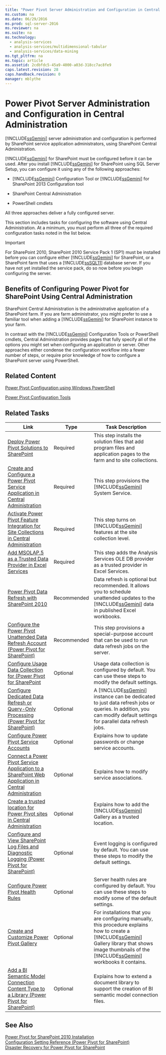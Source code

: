 ```yaml
---
title: "Power Pivot Server Administration and Configuration in Central Administration"
ms.custom: na
ms.date: 06/29/2016
ms.prod: sql-server-2016
ms.reviewer: na
ms.suite: na
ms.technology: 
  - analysis-services
  - analysis-services/multidimensional-tabular
  - analysis-services/data-mining
ms.tgt_pltfrm: na
ms.topic: article
ms.assetid: 2cdbfdc5-45a9-4000-a03d-318cc7ac8fe9
caps.latest.revision: 28
caps.handback.revision: 0
manager: mblythe
---
```

# Power Pivot Server Administration and Configuration in Central Administration
[!INCLUDE[ssGemini](../../Topics/TopicNameContainA/tokens/ssGemini_md.md)] server administration and configuration is performed by SharePoint service application administrators, using SharePoint Central Administration.  
  
 [!INCLUDE[ssGemini](../../Topics/TopicNameContainA/tokens/ssGemini_md.md)] for SharePoint must be configured before it can be used. After you install [!INCLUDE[ssGemini](../../Topics/TopicNameContainA/tokens/ssGemini_md.md)] for SharePoint using SQL Server Setup, you can configure it using any of the following approaches:  
  
-   [!INCLUDE[ssGemini](../../Topics/TopicNameContainA/tokens/ssGemini_md.md)] Configuration Tool or [!INCLUDE[ssGemini](../../Topics/TopicNameContainA/tokens/ssGemini_md.md)] for SharePoint 2013 Configuration tool  
  
-   SharePoint Central Administration  
  
-   PowerShell cmdlets  
  
 All three approaches deliver a fully configured server.  
  
 This section includes tasks for configuring the software using Central Administration. At a minimum, you must perform all three of the required configuration tasks noted in the list below.  
  
> [!IMPORTANT]  
>  For SharePoint 2010, SharePoint 2010 Service Pack 1 (SP1) must be installed before you can configure either [!INCLUDE[ssGemini](../../Topics/TopicNameContainA/tokens/ssGemini_md.md)] for SharePoint, or a SharePoint farm that uses a [!INCLUDE[ssSQL11](../../Topics/TopicNameContainA/tokens/ssSQL11_md.md)] database server. If you have not yet installed the service pack, do so now before you begin configuring the server.  
  
## Benefits of Configuring Power Pivot for SharePoint Using Central Administration  
 SharePoint Central Administration is the administrative application of a SharePoint farm. If you are farm administrator, you might prefer to use a familiar tool when adding a [!INCLUDE[ssGemini](../../Topics/TopicNameContainA/tokens/ssGemini_md.md)] for SharePoint instance to your farm.  
  
 In contrast with the [!INCLUDE[ssGemini](../../Topics/TopicNameContainA/tokens/ssGemini_md.md)] Configuration Tools or PowerShell cmdlets, Central Administration provides pages that fully specify all of the options you might set when configuring an application or server. Other approaches either condense the configuration workflow into a fewer number of steps, or require prior knowledge of how to configure a SharePoint server using PowerShell.  
  
## Related Content  
 [Power Pivot Configuration using Windows PowerShell](../../Topics/TopicNameNotContainA/Power-Pivot-Configuration-using-Windows-PowerShell.md)  
  
 [Power Pivot Configuration Tools](../../Topics/TopicNameNotContainA/Power-Pivot-Configuration-Tools.md)  
  
## Related Tasks  
  
|Link|Type|Task Description|  
|----------|----------|----------------------|  
|[Deploy Power Pivot Solutions to SharePoint](../../Topics/TopicNameNotContainA/Deploy-Power-Pivot-Solutions-to-SharePoint.md)|Required|This step installs the solution files that add program files and application pages to the farm and to site collections.|  
|[Create and Configure a Power Pivot Service Application in Central Administration](../../Topics/TopicNameContainA/Create-and-Configure-a-Power-Pivot-Service-Application-in-Central-Administration.md)|Required|This step provisions the [!INCLUDE[ssGemini](../../Topics/TopicNameContainA/tokens/ssGemini_md.md)] System Service.|  
|[Activate Power Pivot Feature Integration for Site Collections in Central Administration](../../Topics/TopicNameNotContainA/Activate-Power-Pivot-Feature-Integration-for-Site-Collections-in-Central-Administration.md)|Required|This step turns on [!INCLUDE[ssGemini](../../Topics/TopicNameContainA/tokens/ssGemini_md.md)] features at the site collection level.|  
|[Add MSOLAP.5 as a Trusted Data Provider in Excel Services](../../Topics/TopicNameContainA/Add-MSOLAP.5-as-a-Trusted-Data-Provider-in-Excel-Services.md)|Required|This step adds the Analysis Services OLE DB provider as a trusted provider in Excel Services.|  
|[Power Pivot Data Refresh with SharePoint 2010](assetId:///01b54e6f-66e5-485c-acaa-3f9aa53119c9)|Recommended|Data refresh is optional but recommended. It allows you to schedule unattended updates to the [!INCLUDE[ssGemini](../../Topics/TopicNameContainA/tokens/ssGemini_md.md)] data in published Excel workbooks.|  
|[Configure the Power Pivot Unattended Data Refresh Account (Power Pivot for SharePoint)](assetId:///81401eac-c619-4fad-ad3e-599e7a6f8493)|Recommended|This step provisions a special-purpose account that can be used to run data refresh jobs on the server.|  
|[Configure Usage Data Collection for (Power Pivot for SharePoint](../Topic/Configure%20Usage%20Data%20Collection%20for%20\(Power%20Pivot%20for%20SharePoint.md)|Optional|Usage data collection is configured by default. You can use these steps to modify the default settings.|  
|[Configure Dedicated Data Refresh or Query-Only Processing (Power Pivot for SharePoint)](assetId:///5e027605-1086-4941-bb01-f315df8f829b)|Optional|A [!INCLUDE[ssGemini](../Token/ssGemini_md.md)] instance can be dedicated to just data refresh jobs or queries. In addition, you can modify default settings for parallel data refresh jobs.|  
|[Configure Power Pivot Service Accounts](../Topic/Configure%20Power%20Pivot%20Service%20Accounts.md)|Optional|Explains how to update passwords or change service accounts.|  
|[Connect a Power Pivot Service Application to a SharePoint Web Application in Central Administration](../Topic/Connect%20a%20Power%20Pivot%20Service%20Application%20to%20a%20SharePoint%20Web%20Application%20in%20Central%20Administration.md)|Optional|Explains how to modify service associations.|  
|[Create a trusted location for Power Pivot sites in Central Administration](../Topic/Create%20a%20trusted%20location%20for%20Power%20Pivot%20sites%20in%20Central%20Administration.md)|Optional|Explains how to add the [!INCLUDE[ssGemini](../Token/ssGemini_md.md)] Gallery as a trusted location.|  
|[Configure and View SharePoint Log Files  and Diagnostic Logging (Power Pivot for SharePoint)](../Topic/Configure%20and%20View%20SharePoint%20Log%20Files%20%20and%20Diagnostic%20Logging%20\(Power%20Pivot%20for%20SharePoint\).md)|Optional|Event logging is configured by default. You can use these steps to modify the default settings.|  
|[Configure Power Pivot Health Rules](../Topic/Configure%20Power%20Pivot%20Health%20Rules.md)|Optional|Server health rules are configured by default. You can use these steps to modify some of the default settings.|  
|[Create and Customize Power Pivot Gallery](../Topic/Create%20and%20Customize%20Power%20Pivot%20Gallery.md)|Optional|For installations that you are configuring manually, this procedure explains how to create a [!INCLUDE[ssGemini](../Token/ssGemini_md.md)] Gallery library that shows image thumbnails of the [!INCLUDE[ssGemini](../Token/ssGemini_md.md)] workbooks it contains.|  
|[Add a BI Semantic Model Connection Content Type to a Library (Power Pivot for SharePoint)](../Topic/Add%20a%20BI%20Semantic%20Model%20Connection%20Content%20Type%20to%20a%20Library%20\(Power%20Pivot%20for%20SharePoint\).md)|Optional|Explains how to extend a document library to support the creation of BI semantic model connection files.|  
  
## See Also  
 [Power Pivot for SharePoint 2010 Installation](assetId:///8d47dde7-c941-4280-a934-e2fe3f9a938f)   
 [Configuration Setting Reference (Power Pivot for SharePoint)](../Topic/Configuration%20Setting%20Reference%20\(Power%20Pivot%20for%20SharePoint\).md)   
 [Disaster Recovery for Power Pivot for SharePoint](http://go.microsoft.com/fwlink/p/?LinkId=389570)